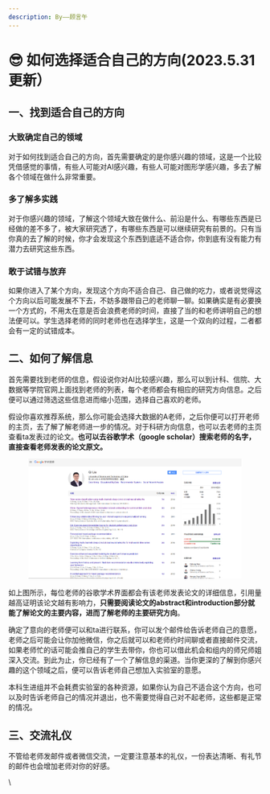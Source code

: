```yaml
---
description: By——顾言午
---
```


# 😎 如何选择适合自己的方向(2023.5.31更新）

## 一、找到适合自己的方向

### 大致确定自己的领域

对于如何找到适合自己的方向，首先需要确定的是你感兴趣的领域，这是一个比较凭借感觉的事情，有些人可能对AI感兴趣，有些人可能对图形学感兴趣，多去了解各个领域在做什么非常重要。

### 多了解多实践

对于你感兴趣的领域，了解这个领域大致在做什么、前沿是什么、有哪些东西是已经做的差不多了，被大家研究透了，有哪些东西是可以继续研究有前景的。只有当你真的去了解的时候，你才会发现这个东西到底适不适合你，你到底有没有能力有潜力去研究这些东西。

### 敢于试错与放弃

如果你进入了某个方向，发现这个方向不适合自己、自己做的吃力，或者说觉得这个方向以后可能发展不下去，不妨多跟带自己的老师聊一聊。如果确实是有必要换一个方式的，不用太在意是否会浪费老师的时间，直接了当的和老师讲明自己的想法便可以。学生选择老师的同时老师也在选择学生，这是一个双向的过程，二者都会有一定的试错成本。

## 二、如何了解信息

首先需要找到老师的信息，假设说你对AI比较感兴趣，那么可以到计科、信院、大数据等学院官网上面找到老师的列表，每个老师都会有相应的研究方向信息。之后便可以通过筛选这些信息进而缩小范围，选择自己喜欢的老师。

假设你喜欢推荐系统，那么你可能会选择大数据的A老师，之后你便可以打开老师的主页，去了解了解老师进一步的情况。对于科研方向信息，也可以去老师的主页查看ta发表过的论文。**也可以去谷歌学术（google scholar）搜索老师的名字，直接查看老师发表的论文原文。**

<figure><img src="../.gitbook/assets/image (1).png" alt=""><figcaption></figcaption></figure>

如上图所示，每位老师的谷歌学术界面都会有该老师发表论文的详细信息，引用量越高证明该论文越有影响力，**只需要阅读论文的abstract和introduction部分就能了解论文的主要内容，进而了解老师的主要研究方向**。

确定了意向的老师便可以和ta进行联系，你可以发个邮件给告诉老师自己的意愿，老师之后可能会让你加他微信，你之后就可以和老师约时间聊或者直接邮件交流，如果老师忙的话可能会推自己的学生去带你，你也可以借此机会和组内的师兄师姐深入交流。到此为止，你已经有了一个了解信息的渠道。当你更深的了解到你感兴趣的这个领域之后，便可以告诉老师自己想加入实验室的意愿。

本科生进组并不会耗费实验室的各种资源，如果你认为自己不适合这个方向，也可以及时告诉老师自己的情况并退出，也不需要觉得自己对不起老师，这些都是正常的情况。

## 三、交流礼仪

不管给老师发邮件或者微信交流，一定要注意基本的礼仪，一份表达清晰、有礼节的邮件也会增加老师对你的好感。

\
